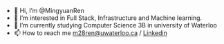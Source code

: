 - 👋 Hi, I’m @MingyuanRen 
- 👀 I’m interested in Full Stack, Infrastructure and Machine learning.
- 🌱 I’m currently studying Computer Science 3B in university of Waterloo
- 📫 How to reach me m28ren@uwaterloo.ca / [Linkedin](https://www.linkedin.com/in/mingyuan-ren-499729216/)

<!---
MingyuanRen/MingyuanRen is a ✨ special ✨ repository because its `README.md` (this file) appears on your GitHub profile.
You can click the Preview link to take a look at your changes.
--->
